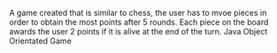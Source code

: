 A game created that is similar to chess, the user has to mvoe pieces in order to obtain the most points after 5 rounds. Each piece on the board awards the user 2 points if it is alive at the end of the turn.
Java Object Orientated Game
